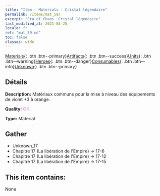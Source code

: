 ```yaml
---
title: "Item - Materials - Cristal légendaire"
permalink: /Items/mat_59/
excerpt: "Era of Chaos  Cristal légendaire"
last_modified_at: 2021-03-25
locale: fr
ref: "mat_59.md"
toc: false
classes: wide
---
```

 [Materials](/fr/Items/){: .btn .btn--primary}[Artifacts](/fr/Items/Artifacts/){: .btn .btn--success}[Units](/fr/Items/Units/){: .btn .btn--warning}[Heroes](/fr/Items/Heroes/){: .btn .btn--danger}[Consumables](/fr/Items/Consumables/){: .btn .btn--info}[Unknown](/fr/Items/Unknown/){: .btn .btn--primary}

## Détails
 **Description:** Matériaux communs pour la mise à niveau des équipements de violet +3 à orange.

 **Quality:** <span style="color: #DA70D6">OK</span>

 **Type:** Material

## Gather

*    Unknown_17 
*    Chapitre 17 (La libération de l'Empire) -> 17-6 
*    Chapitre 17 (La libération de l'Empire) -> 17-12 
*    Chapitre 17 (La libération de l'Empire) -> 17-15 

## This item contains:

  None

